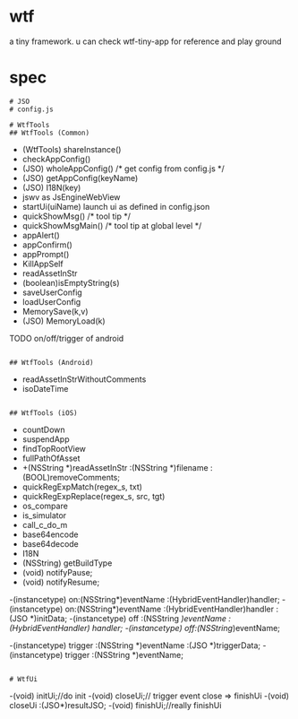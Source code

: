 # wtf
a tiny framework.  u can check wtf-tiny-app for reference and play ground

# spec
```
# JSO
# config.js 

# WtfTools
## WtfTools (Common)
```
+	(WtfTools) shareInstance()
+	checkAppConfig()
+	(JSO) wholeAppConfig() /* get config from config.js */
+	(JSO) getAppConfig(keyName)
+	(JSO) I18N(key)
+	jswv as JsEngineWebView
+	startUi(uiName) launch ui as defined in config.json
+	quickShowMsg() /* tool tip */
+	quickShowMsgMain() /* tool tip at global level */
+	appAlert()
+	appConfirm()
+	appPrompt()
+	KillAppSelf
+	readAssetInStr
+	(boolean)isEmptyString(s)
+	saveUserConfig
+	loadUserConfig
+	MemorySave(k,v)
+	(JSO) MemoryLoad(k)

TODO on/off/trigger of android
```

## WtfTools	(Android)
```
+ readAssetInStrWithoutComments
+ isoDateTime

```

## WtfTools	(iOS)
```
+	countDown
+	suspendApp
+	findTopRootView
+	fullPathOfAsset
+	+(NSString *)readAssetInStr :(NSString *)filename :(BOOL)removeComments;
+	quickRegExpMatch(regex_s, txt)
+	quickRegExpReplace(regex_s, src, tgt)
+	os_compare
+	is_simulator
+	call_c_do_m
+	base64encode
+	base64decode
+	I18N
+	(NSString) getBuildType
+ (void) notifyPause;
+ (void) notifyResume;

-(instancetype) on:(NSString*)eventName :(HybridEventHandler)handler;
-(instancetype) on:(NSString*)eventName :(HybridEventHandler)handler :(JSO *)initData;
-(instancetype) off :(NSString *)eventName :(HybridEventHandler) handler;
-(instancetype) off:(NSString*)eventName;

-(instancetype) trigger :(NSString *)eventName :(JSO *)triggerData;
-(instancetype) trigger :(NSString *)eventName;
```

# WtfUi
```
-(void) initUi;//do init
-(void) closeUi;// trigger event close => finishUi
-(void) closeUi :(JSO*)resultJSO;
-(void) finishUi;//really finishUi
```

